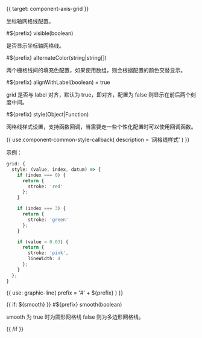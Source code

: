 {{ target: component-axis-grid }}

<!-- IGrid -->

坐标轴网格线配置。

#${prefix} visible(boolean)

是否显示坐标轴网格线。

#${prefix} alternateColor(string|string[])

两个栅格线间的填充色配置，如果使用数组，则会根据配置的颜色交替显示。

#${prefix} alignWithLabel(boolean) = true

grid 是否与 label 对齐，默认为 true，即对齐，配置为 false 则显示在前后两个刻度中间。

#${prefix} style(Object|Function)

网格线样式设置，支持函数回调，当需要走一些个性化配置时可以使用回调函数。

{{ use:component-common-style-callback(
  description = '网格线样式'
) }}

示例：

```ts
grid: {
  style: (value, index, datum) => {
    if (index === 0) {
      return {
        stroke: 'red'
      };
    }

    if (index === 3) {
      return {
        stroke: 'green'
      };
    }

    if (value > 0.03) {
      return {
        stroke: 'pink',
        lineWidth: 4
      };
    }
  };
}
```

{{ use: graphic-line(
  prefix = '#' + ${prefix}
) }}

{{ if: ${smooth} }}
#${prefix} smooth(boolean)

smooth 为 true 时为圆形网格线 false 则为多边形网格线。

{{ /if }}
